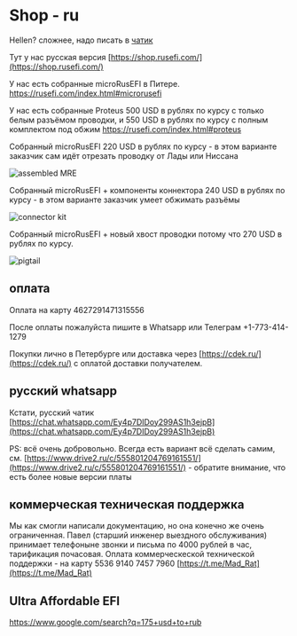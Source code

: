 # Shop - ru

Hellen? сложнее, надо писать в [чатик](https://chat.whatsapp.com/Ey4p7DIDoy299AS1h3ejpB)

Тут у нас русская версия [https://shop.rusefi.com/](https://shop.rusefi.com/)

У нас есть собранные microRusEFI в Питере. <https://rusefi.com/index.html#microrusefi>

У нас есть собранные Proteus 500 USD в рублях по курсу с только белым разъёмом проводки, и 550 USD в рублях по курсу с полным комплектом под обжим
<https://rusefi.com/index.html#proteus>

Собранный microRusEFI 220 USD в рублях по курсу - в этом варианте заказчик сам идёт отрезать проводку от Лады или Ниссана

![assembled MRE](Hardware/microRusEFI/store/mre_assembled.jpg)

Собранный microRusEFI + компоненты коннектора 240 USD в рублях по курсу - в этом варианте заказчик умеет обжимать разъёмы

![connector kit](Hardware/microRusEFI/store/mre_assembled_connector_kit.jpg)

Собранный microRusEFI + новый хвост проводки потому что 270 USD в рублях по курсу.

![pigtail](Hardware/microRusEFI/store/mre_assembled_pigtail.jpg)

## оплата

Оплата на карту 4627291471315556

После оплаты пожалуйста пишите в Whatsapp или Телеграм +1-773-414-1279

Покупки лично в Петербурге или доставка через [https://cdek.ru/](https://cdek.ru/) с оплатой доставки получателем.

## русский whatsapp

Кстати, русский чатик [https://chat.whatsapp.com/Ey4p7DIDoy299AS1h3ejpB](https://chat.whatsapp.com/Ey4p7DIDoy299AS1h3ejpB)

PS: всё очень добровольно. Всегда есть вариант всё сделать самим, см. [https://www.drive2.ru/c/555801204769161551/](https://www.drive2.ru/c/555801204769161551/) - обратите внимание, что есть более новые версии платы

## коммерческая техническая поддержка

Мы как смогли написали документацию, но она конечно же очень ограниченная. Павел (старший инженер выездного обслуживания) принимает телефоныне звонки и письма по 4000 рублей в час, тарификация почасовая. Оплата коммерческеской технической поддержки - на карту 5536 9140 7457 7960 [https://t.me/Mad_Rat](https://t.me/Mad_Rat)

## Ultra Affordable EFI

https://www.google.com/search?q=175+usd+to+rub
